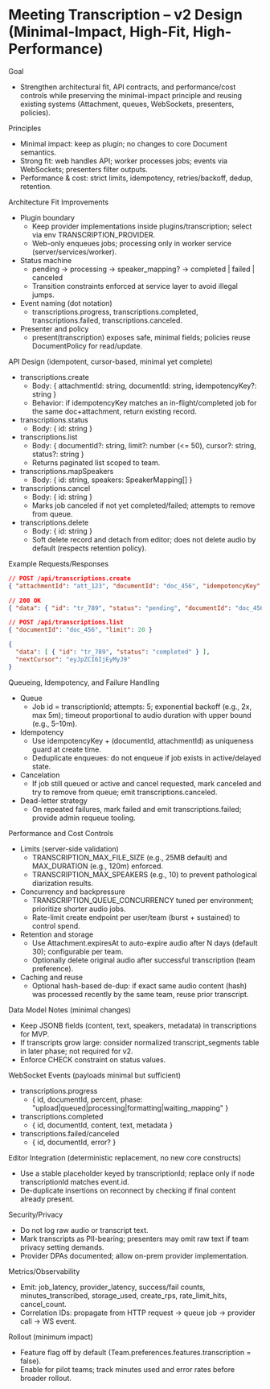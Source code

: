 # Meeting Transcription – v2 Design (Minimal-Impact, High-Fit, High-Performance)

Goal
- Strengthen architectural fit, API contracts, and performance/cost controls while preserving the minimal-impact principle and reusing existing systems (Attachment, queues, WebSockets, presenters, policies).

Principles
- Minimal impact: keep as plugin; no changes to core Document semantics.
- Strong fit: web handles API; worker processes jobs; events via WebSockets; presenters filter outputs.
- Performance & cost: strict limits, idempotency, retries/backoff, dedup, retention.

Architecture Fit Improvements
- Plugin boundary
  - Keep provider implementations inside plugins/transcription; select via env TRANSCRIPTION_PROVIDER.
  - Web-only enqueues jobs; processing only in worker service (server/services/worker).
- Status machine
  - pending → processing → speaker_mapping? → completed | failed | canceled
  - Transition constraints enforced at service layer to avoid illegal jumps.
- Event naming (dot notation)
  - transcriptions.progress, transcriptions.completed, transcriptions.failed, transcriptions.canceled.
- Presenter and policy
  - present(transcription) exposes safe, minimal fields; policies reuse DocumentPolicy for read/update.

API Design (idempotent, cursor-based, minimal yet complete)
- transcriptions.create
  - Body: { attachmentId: string, documentId: string, idempotencyKey?: string }
  - Behavior: if idempotencyKey matches an in-flight/completed job for the same doc+attachment, return existing record.
- transcriptions.status
  - Body: { id: string }
- transcriptions.list
  - Body: { documentId?: string, limit?: number (<= 50), cursor?: string, status?: string }
  - Returns paginated list scoped to team.
- transcriptions.mapSpeakers
  - Body: { id: string, speakers: SpeakerMapping[] }
- transcriptions.cancel
  - Body: { id: string }
  - Marks job canceled if not yet completed/failed; attempts to remove from queue.
- transcriptions.delete
  - Body: { id: string }
  - Soft delete record and detach from editor; does not delete audio by default (respects retention policy).

Example Requests/Responses
```json
// POST /api/transcriptions.create
{ "attachmentId": "att_123", "documentId": "doc_456", "idempotencyKey": "req_abc" }
```
```json
// 200 OK
{ "data": { "id": "tr_789", "status": "pending", "documentId": "doc_456" } }
```

```json
// POST /api/transcriptions.list
{ "documentId": "doc_456", "limit": 20 }
```
```json
{
  "data": [ { "id": "tr_789", "status": "completed" } ],
  "nextCursor": "eyJpZCI6IjEyMyJ9"
}
```

Queueing, Idempotency, and Failure Handling
- Queue
  - Job id = transcriptionId; attempts: 5; exponential backoff (e.g., 2x, max 5m); timeout proportional to audio duration with upper bound (e.g., 5–10m).
- Idempotency
  - Use idempotencyKey + (documentId, attachmentId) as uniqueness guard at create time.
  - Deduplicate enqueues: do not enqueue if job exists in active/delayed state.
- Cancelation
  - If job still queued or active and cancel requested, mark canceled and try to remove from queue; emit transcriptions.canceled.
- Dead-letter strategy
  - On repeated failures, mark failed and emit transcriptions.failed; provide admin requeue tooling.

Performance and Cost Controls
- Limits (server-side validation)
  - TRANSCRIPTION_MAX_FILE_SIZE (e.g., 25MB default) and MAX_DURATION (e.g., 120m) enforced.
  - TRANSCRIPTION_MAX_SPEAKERS (e.g., 10) to prevent pathological diarization results.
- Concurrency and backpressure
  - TRANSCRIPTION_QUEUE_CONCURRENCY tuned per environment; prioritize shorter audio jobs.
  - Rate-limit create endpoint per user/team (burst + sustained) to control spend.
- Retention and storage
  - Use Attachment.expiresAt to auto-expire audio after N days (default 30); configurable per team.
  - Optionally delete original audio after successful transcription (team preference).
- Caching and reuse
  - Optional hash-based de-dup: if exact same audio content (hash) was processed recently by the same team, reuse prior transcript.

Data Model Notes (minimal changes)
- Keep JSONB fields (content, text, speakers, metadata) in transcriptions for MVP.
- If transcripts grow large: consider normalized transcript_segments table in later phase; not required for v2.
- Enforce CHECK constraint on status values.

WebSocket Events (payloads minimal but sufficient)
- transcriptions.progress
  - { id, documentId, percent, phase: "upload|queued|processing|formatting|waiting_mapping" }
- transcriptions.completed
  - { id, documentId, content, text, metadata }
- transcriptions.failed/canceled
  - { id, documentId, error? }

Editor Integration (deterministic replacement, no new core constructs)
- Use a stable placeholder keyed by transcriptionId; replace only if node transcriptionId matches event.id.
- De-duplicate insertions on reconnect by checking if final content already present.

Security/Privacy
- Do not log raw audio or transcript text.
- Mark transcripts as PII-bearing; presenters may omit raw text if team privacy setting demands.
- Provider DPAs documented; allow on-prem provider implementation.

Metrics/Observability
- Emit: job_latency, provider_latency, success/fail counts, minutes_transcribed, storage_used, create_rps, rate_limit_hits, cancel_count.
- Correlation IDs: propagate from HTTP request → queue job → provider call → WS event.

Rollout (minimum impact)
- Feature flag off by default (Team.preferences.features.transcription = false).
- Enable for pilot teams; track minutes used and error rates before broader rollout.
